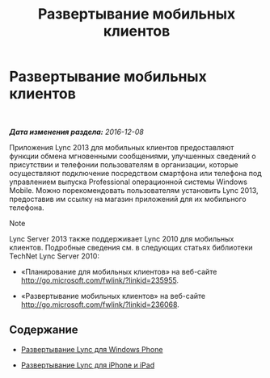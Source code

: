 ﻿---
title: Развертывание мобильных клиентов
TOCTitle: Развертывание мобильных клиентов
ms:assetid: f6e237f8-f38c-4812-8fd8-c5202e7c4045
ms:mtpsurl: https://technet.microsoft.com/ru-ru/library/Hh691005(v=OCS.15)
ms:contentKeyID: 49311691
ms.date: 12/10/2016
mtps_version: v=OCS.15
ms.translationtype: HT
---

# Развертывание мобильных клиентов

 

_**Дата изменения раздела:** 2016-12-08_

Приложения Lync 2013 для мобильных клиентов предоставляют функции обмена мгновенными сообщениями, улучшенных сведений о присутствии и телефонии пользователям в организации, которые осуществляют подключение посредством смартфона или телефона под управлением выпуска Professional операционной системы Windows Mobile. Можно порекомендовать пользователям установить Lync 2013, предоставив им ссылку на магазин приложений для их мобильного телефона.

> [!NOTE]  
> Lync Server 2013 также поддерживает Lync 2010 для мобильных клиентов. Подробные сведения см. в следующих статьях библиотеки TechNet Lync Server 2010:<ul>
> 
> <li><p>«Планирование для мобильных клиентов» на веб-сайте <a href="http://go.microsoft.com/fwlink/?linkid=235955" class="uri">http://go.microsoft.com/fwlink/?linkid=235955</a>.</p></li>
> 
> 
> <li><p>«Развертывание мобильных клиентов» на веб-сайте <a href="http://go.microsoft.com/fwlink/?linkid=236068" class="uri">http://go.microsoft.com/fwlink/?linkid=236068</a>.</p></li></ul>


## Содержание

  - [Развертывание Lync для Windows Phone](lync-server-2013-deploying-lync-for-windows-phone.md)

  - [Развертывание Lync для iPhone и iPad](lync-server-2013-deploying-lync-for-iphone-and-ipad.md)

